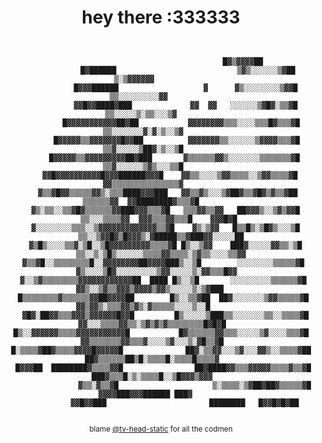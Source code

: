 <h1 align="center">hey there :333333</h1>
<pre><p align="center"><code>
                                                 █▓▒▓▓▓▓██                                               
            █▓██████                           ▒▓▒░░░░░░▒▓██                        ▒░▒▓▓▓▓▓▓            
           █▓▓▓██████                   ▓      ▓▒░░░░░░░░▒▓▓█                     ▒▒░░░░░░░░░▓▓          
           ▓▓█▓▓████▓███             ▓▓  ▓▓   ░░░░░░▒▓█▓░▒▒▓█                   ▒▒░░░░░▒░▒▒░░░▒▓         
         █▓▓▓▓▓▓▓▓▓▓▓██▓██           ▓▓▓▓▓▓▓▓▒▒▒░░░░▒▒▒█▓▒▒▒▓█                 ▒▒░░░░░░░▓░▓░▒░░▒▓        
       █▓▓▓▓▓▒▒▓▓▓▓▓▓▓█▓▓██          ▓▓▓▓▓▓▓▒▒░░░░░░▒▓▓▓▓▒▒▒▓█                 ▒▒▓░░░░░▒██▓░▒░░▒█        
      █▓▓▓▓▓▒▒▓▓▓▓▓▓▓▓▓██▓███       ▓▒▒▒▒▒▒▓▓▒░░░░░░░▒▒▒▒▒▒▒▓█                 ▒▒▓░░░░░░▒▓▒░░░▒▒█        
    ▓▓█▓▓▓▓▓▓▓▓▓▓█▓▓▓██████▓▓▓█    ▓▓▒▒░░░░▒▓▓▒▒▒▒░░▒▓▓▒▒▒▒▓█                  ▓▓▒▒▒▒▒▒▒▒▒▒▒▒▒▒▒▓        
   ▓▒▒▓█▓▓▒▒▒▒▒▓▓▒░▒▒▒████▓▓▓███   ▓▓▒▒▓▒░░░▒▓██▓▒▒▓█▓▒▓▒▒▓██         ▒▒▒▒▒▒▓▓  ▓▓████████▓▒▒▒▓█         
  ▓▒░▒▒░░▒▒▓█▓▒▒▒▒▒▒▓▓███▓▓▓▒▒▒▓█   ▒▒▒▓▓▒▒▓▓   ██▓▓▓▒░░▒▓▒▓▓█       ▒▒░░░▒▒▒▒▓▓  ▓▓▓▒▒▒▓▓▒▒▒█    ▓▓▓█▓█ 
  ▓░░░░░░░░▒▒▒░░▒▓▓▓▓▓▓▓▓▓▓▓▓▓▒▒▓█    ▓▒░▒▓▓   █▒▒█▒░▒█▓▒░░░▒█      ▒▒░░▒▓▓█▓▒█▓▓▓▒░▓█████▒▒▓███▓▓░░░░░██
  ▓▒█▒░░░░▒▒▓░▒█░░▒█▓▓▓▓▓▓▓▓▓▒▒▒▒▓█ █▒░░▒▓▓    ███▓░░░░░▓▓▒▒░▒█    ▒▒░░▒░▒█▒░░░░░░▒▒▒▒▓▓▒▒▒▒░▒▓▒▒░░░░▒▒▓▓
 ▓▒▒▓█░░▒▒▒▒▒▒▒▒█░░▓▓▓▓▓▓▓▓██▓▓▓▓███▒░░▒█        ░░░░░░░░▒▒▒▒▒▓█   ▓▒░░░░▒█▓░░░░░░░░░▒▓▓░░░░░▒░▓▓▒▒▒█▓▓  
 ▓░░▒▓▒▒▒▒▒▒▒▒▓▓▓▓▓▓▓▓▓▓▓▓██  ████ █▒░░▒█       ░░░░░░░░░▒▒▒▒▒▒▓█  ▓▓▒░░▒▓▒▒▓▓▓▒▓▓▓▓▒▓▓▒░░░░░▒░▒▓███     
 █▒▒▒▒▒▒▒▒▓▒▒▒▒▒▒▓▓██▓▓▓▓██        █▒░░▒▒▓██  ██▓░░░░░░░▒▓▓▒▒▒▒▒▓█ ▓▓▒▓▓▒░▒▒▒▓▓▒▓▒░▓▒▒▒▒▒░░░░▒░░█        
  ▓█▓░██▓▓▒▒▒▓▓▓▒▓▓▓▓▓▓█▓▓█         █▒░░░░░▒███▒▒░░░░░░░▒▒░░▒▒▒▒▓█  ▓▓░░░▒▒▒▒▓▓▒▒░▒▓▒▓▒▓▒▒▒▒▒▒▒▒█▓█▓█    
█▒░░▓▓▓▓▓▓▒▒▒▒▓▓▓▓▓▓▓▓▓▓▓█           █▓▒▒▒▒▒▒▓▓▒▒▒░░░░░▒▓░░░░▒▒▒▓█   ▓▓▒▒▒▒▒▒▒▓▓▒▒▒▓░░░░▒▓░░░▒░▓█▒▒▓█    
█░▒▒▒▒▓██▓▒▒▒▒▓▓▓▓█▓▓▓▓▓█              ██▓░▒▒▓▓░░░▒▓░░░▓▓▒░░▒▒▒▒▓██    ██▓▒▒▒▒▒▒██▒█░▒▒▒▒█░▒▒▒▒█▒▒▒▒▓    
 █▓▓▓██  ████████▓▒▒▒▒▓▓█                ██▓████▓▓▒▒▒▓▓▓▓▓▒▒▒▒▓▒▒▓█       ███▓▒▒▒█░▒░▒▒▒▒█░░▒█▓▓▓▒▓▓▓    
               ▓▒▒░▓▒▒▓█                     ▒░▒▒▒▒░▒▓██▓██▓▒▒▒▒▒▓█          ▓▓▓▓███▓▓▓██████ ███▓       
               ▓▓█▓▓███                       ████████   █▓▓█▓█▓██                                       
</code></p></pre>
<p align=center><sub>blame <a href="https://www.tumblr.com/tv-head-static">@tv-head-static</a> for all the codmen</sub></p>
